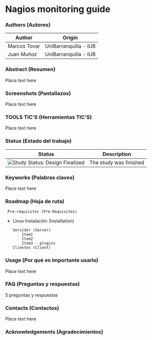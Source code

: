 Nagios monitoring guide
=================

### Authors (Autores)

| Author                | Origin                               |
| --------------------- | ------------------------------------ |
| Marcos Tovar          | UniBarranquilla - IUB                |
| Juan Muñoz            | UniBarranquilla - IUB                |

### Abstract (Resumen)

Place text here

### Screenshots (Pantallazos)

Place text here

### TOOLS TIC'S (Herramientas TIC'S)

Place text here

### Status (Estado del trabajo)

| Status            | Description                          |
| ----------------- | ------------------------------------ |
| <img src="https://img.shields.io/badge/Study%20Status-Design%20Finalized-brightgreen.svg" alt="Study Status: Design Finalized"> | The study was finished | 

### Keyworks (Palabras claves)

Place text here

### Roadmap (Hoja de ruta)

	 Pre-requisitos (Pre-Requisites)
  * Linux
	 Instalación (Installation)

		Servidor (Server)
			Item1
			Item2
			Item3 - plugins 
		Clientes (Client)

### Usage (Por qué es importante usarlo)

Place text here

### FAQ (Preguntas y respuestas)

5 preguntas y respuestas

### Contacts (Contactos)

Place text here

### Acknowledgements (Agradecimientos)


